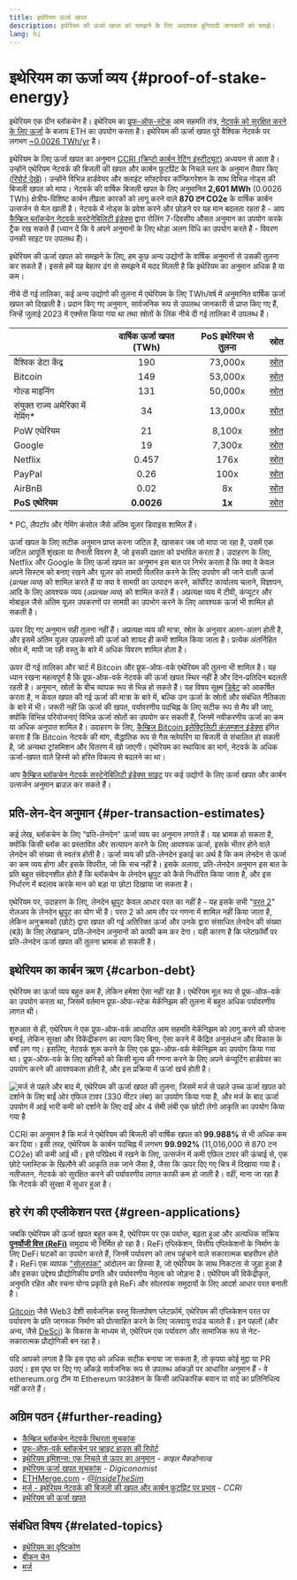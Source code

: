 ```yaml
---
title: इथेरियम ऊर्जा खपत
description: इथेरियम की ऊर्जा खपत को समझने के लिए आवश्यक बुनियादी जानकारी को समझे।
lang: hi
---
```


# इथेरियम का ऊर्जा व्यय {#proof-of-stake-energy}

इथेरियम एक ग्रीन ब्लॉकचेन है। इथेरियम का [प्रूफ-ऑफ-स्टेक](/developers/docs/consensus-mechanisms/pos) आम सहमति तंत्र, [नेटवर्क को सुरक्षित करने के लिए ऊर्जा](/developers/docs/consensus-mechanisms/pow) के बजाय ETH का उपयोग करता है। इथेरियम की ऊर्जा खपत पूरे वैश्विक नेटवर्क पर लगभग [~0.0026 TWh/yr](https://carbon-ratings.com/eth-report-2022) है।

इथेरियम के लिए ऊर्जा खपत का अनुमान [CCRI (क्रिप्टो कार्बन रेटिंग इंस्टीट्यूट)](https://carbon-ratings.com) अध्ययन से आता है। उन्होंने एथेरियम नेटवर्क की बिजली की खपत और कार्बन फ़ुटप्रिंट के निचले स्तर के अनुमान तैयार किए ([रिपोर्ट देखें](https://carbon-ratings.com/eth-report-2022))। उन्होंने विभिन्न हार्डवेयर और क्लाइंट सॉफ़्टवेयर कॉन्फ़िगरेशन के साथ विभिन्न नोड्स की बिजली खपत को मापा। नेटवर्क की वार्षिक बिजली खपत के लिए अनुमानित **2,601 MWh** (0.0026 TWh) क्षेत्रीय-विशिष्ट कार्बन तीव्रता कारकों को लागू करने वाले **870 टन CO2e** के वार्षिक कार्बन उत्सर्जन से मेल खाती है। नेटवर्क में नोड्स के प्रवेश करने और छोड़ने पर यह मान बदलता रहता है - आप [कैम्ब्रिज ब्लॉकचेन नेटवर्क सस्टेनेबिलिटी इंडेक्स](https://ccaf.io/cbnsi/ethereum) द्वारा रोलिंग 7-दिवसीय औसत अनुमान का उपयोग करके ट्रैक रख सकते हैं (ध्यान दें कि वे अपने अनुमानों के लिए थोड़ा अलग विधि का उपयोग करते हैं - विवरण उनकी साइट पर उपलब्ध हैं)।

इथेरियम की ऊर्जा खपत को समझने के लिए, हम कुछ अन्य उद्योगों के वार्षिक अनुमानों से उसकी तुलना कर सकते हैं। इससे हमें यह बेहतर ढंग से समझने में मदद मिलती है कि इथेरियम का अनुमान अधिक है या कम।

<EnergyConsumptionChart />

नीचे दी गई तालिका, कई अन्य उद्योगों की तुलना में एथेरियम के लिए TWh/वर्ष में अनुमानित वार्षिक ऊर्जा खपत को दिखाती है। प्रदान किए गए अनुमान, सार्वजनिक रूप से उपलब्ध जानकारी से प्राप्त किए गए हैं, जिन्हें जुलाई 2023 में एक्सेस किया गया था तथा स्रोतों के लिंक नीचे दी गई तालिका में उपलब्ध हैं।

|                                      | वार्षिक ऊर्जा खपत (TWh) | PoS इथेरियम से तुलना |                                                                                      स्रोत                                                                                       |
|:------------------------------------ |:-----------------------:|:--------------------:|:--------------------------------------------------------------------------------------------------------------------------------------------------------------------------------:|
| वैश्विक डेटा केंद्र                  |           190           |       73,000x        |                                    [स्रोत](https://www.iea.org/commentaries/data-centres-and-energy-from-global-headlines-to-local-headaches)                                    |
| Bitcoin                              |           149           |       53,000x        |                                                                 [स्रोत](https://ccaf.io/cbnsi/cbeci/comparisons)                                                                 |
| गोल्ड माइनिंग                        |           131           |       50,000x        |                                                                 [स्रोत](https://ccaf.io/cbnsi/cbeci/comparisons)                                                                 |
| संयुक्त राज्य अमेरिका में गेमिंग\* |           34            |       13,000x        |                 [स्रोत](https://www.researchgate.net/publication/336909520_Toward_Greener_Gaming_Estimating_National_Energy_Use_and_Energy_Efficiency_Potential)                 |
| PoW एथेरियम                          |           21            |        8,100x        |                                                                    [स्रोत](https://ccaf.io/cbnsi/ethereum/1)                                                                     |
| Google                               |           19            |        7,300x        |                                           [स्रोत](https://www.gstatic.com/gumdrop/sustainability/google-2022-environmental-report.pdf)                                           |
| Netflix                              |          0.457          |         176x         | [स्रोत](https://assets.ctfassets.net/4cd45et68cgf/7B2bKCqkXDfHLadrjrNWD8/e44583e5b288bdf61e8bf3d7f8562884/2021_US_EN_Netflix_EnvironmentalSocialGovernanceReport-2021_Final.pdf) |
| PayPal                               |          0.26           |         100x         |                                  [स्रोत](https://s202.q4cdn.com/805890769/files/doc_downloads/global-impact/CDP_Climate_Change_PayPal-(1).pdf)                                   |
| AirBnB                               |          0.02           |          8x          |                               [स्रोत](https://s26.q4cdn.com/656283129/files/doc_downloads/governance_doc_updated/Airbnb-ESG-Factsheet-(Final).pdf)                               |
| **PoS एथेरियम**                      |       **0.0026**        |        **1x**        |                                                               [स्रोत](https://carbon-ratings.com/eth-report-2022)                                                                |

\* PC, लैपटॉप और गेमिंग कंसोल जैसे अंतिम यूज़र डिवाइस शामिल हैं।

ऊर्जा खपत के लिए सटीक अनुमान प्राप्त करना जटिल है, खासकर जब जो मापा जा रहा है, उसमें एक जटिल आपूर्ति शृंखला या तैनाती विवरण है, जो इसकी दक्षता को प्रभावित करता है। उदाहरण के लिए, Netflix और Google के लिए ऊर्जा खपत का अनुमान इस बात पर निर्भर करता है कि क्या वे केवल अपने सिस्टम को बनाए रखने और यूज़र को सामग्री वितरित करने के लिए उपयोग की जाने वाली ऊर्जा (_प्रत्यक्ष व्यय_) को शामिल करते हैं या क्या वे सामग्री का उत्पादन करने, कॉर्पोरेट कार्यालय चलाने, विज्ञापन, आदि के लिए आवश्यक व्यय (_अप्रत्यक्ष व्यय_) को शामिल करते हैं। अप्रत्यक्ष व्यय में टीवी, कंप्यूटर और मोबाइल जैसे अंतिम यूज़र उपकरणों पर सामग्री का उपभोग करने के लिए आवश्यक ऊर्जा भी शामिल हो सकती है।

ऊपर दिए गए अनुमान सही तुलना नहीं हैं। अप्रत्यक्ष व्यय की मात्रा, स्रोत के अनुसार अलग-अलग होती है, और इसमें अंतिम यूज़र उपकरणों की ऊर्जा को शायद ही कभी शामिल किया जाता है। प्रत्येक अंतर्निहित स्रोत में, मापी जा रही वस्तु के बारे में अधिक विवरण शामिल होता है।

ऊपर दी गई तालिका और चार्ट में Bitcoin और प्रूफ-ऑफ-वर्क एथेरियम की तुलना भी शामिल है। यह ध्यान रखना महत्वपूर्ण है कि प्रूफ-ऑफ-वर्क नेटवर्क की ऊर्जा खपत स्थिर नहीं है और दिन-प्रतिदिन बदलती रहती है। अनुमान, स्रोतों के बीच व्यापक रूप से भिन्न हो सकते हैं। यह विषय सूक्ष्म [डिबेट](https://www.coindesk.com/business/2020/05/19/the-last-word-on-bitcoins-energy-consumption/) को आकर्षित करता है, न केवल खपत की गई ऊर्जा की मात्रा के बारे में, बल्कि उन ऊर्जा के स्रोतों और संबंधित नैतिकता के बारे में भी। जरूरी नहीं कि ऊर्जा की खपत, पर्यावरणीय पदचिह्न के लिए सटीक रूप से मैप की जाए, क्योंकि विभिन्न परियोजनाएं विभिन्न ऊर्जा स्रोतों का उपयोग कर सकती हैं, जिनमें नवीकरणीय ऊर्जा का कम या अधिक अनुपात शामिल है। उदाहरण के लिए, [कैम्ब्रिज Bitcoin इलेक्ट्रिसिटी कंज़म्प्शन इंडेक्स](https://ccaf.io/cbnsi/cbeci/comparisons) इंगित करता है कि Bitcoin नेटवर्क की मांग, सैद्धांतिक रूप से गैस फ्लेयरिंग या बिजली से संचालित हो सकती है, जो अन्यथा ट्रांसमिशन और वितरण में खो जाएगी। एथेरियम का स्‍थायित्‍व का मार्ग, नेटवर्क के अधिक ऊर्जा-खपत वाले हिस्से को हरित विकल्प से बदलने का था।

आप [कैम्ब्रिज ब्लॉकचेन नेटवर्क सस्टेनेबिलिटी इंडेक्स साइट](https://ccaf.io/cbnsi/ethereum) पर कई उद्योगों के लिए ऊर्जा खपत और कार्बन उत्सर्जन अनुमान ब्राउज़ कर सकते हैं।

## प्रति-लेन-देन अनुमान {#per-transaction-estimates}

कई लेख, ब्लॉकचेन के लिए "प्रति-लेनदेन" ऊर्जा व्यय का अनुमान लगाते हैं। यह भ्रामक हो सकता है, क्योंकि किसी ब्‍लॉक का प्रस्तावित और सत्यापन करने के लिए आवश्यक ऊर्जा, इसके भीतर होने वाले लेनदेन की संख्या से स्वतंत्र होती है। ऊर्जा व्यय की प्रति-लेनदेन इकाई का अर्थ है कि कम लेनदेन से ऊर्जा का कम व्यय होगा और इसके विपरीत, जो कि सच नहीं है। इसके अलावा, प्रति-लेनदेन अनुमान इस बात के प्रति बहुत संवेदनशील होते हैं कि ब्लॉकचेन के लेनदेन थ्रूपुट को कैसे निर्धारित किया जाता है, और इस निर्धारण में बदलाव करके मान को बड़ा या छोटा दिखाया जा सकता है।

एथेरियम पर, उदाहरण के लिए, लेनदेन थ्रूपुट केवल आधार परत का नहीं है - यह इसके सभी "[परत 2](/layer-2/)" रोलअप के लेनदेन थ्रूपुट का योग भी है। परत 2 को आम तौर पर गणना में शामिल नहीं किया जाता है, लेकिन अनुक्रमकों (छोटे) द्वारा खपत की गई अतिरिक्त ऊर्जा और उनके द्वारा संसाधित लेनदेन की संख्या (बड़े) के लिए लेखांकन, प्रति-लेनदेन अनुमानों को काफी कम कर देगा। यही कारण है कि प्‍लेटफ़ॉर्मों पर प्रति-लेनदेन ऊर्जा खपत की तुलना भ्रामक हो सकती है।

## इथेरियम का कार्बन ऋण {#carbon-debt}

एथेरियम का ऊर्जा व्यय बहुत कम है, लेकिन हमेशा ऐसा नहीं रहा है। एथेरियम मूल रूप से प्रूफ-ऑफ-वर्क का उपयोग करता था, जिसमें वर्तमान प्रूफ-ऑफ-स्टेक मेकॅनिझम की तुलना में बहुत अधिक पर्यावरणीय लागत थी।

शुरुआत से ही, एथेरियम ने एक प्रूफ-ऑफ-वर्क आधारित आम सहमति मेकॅनिझम को लागू करने की योजना बनाई, लेकिन सुरक्षा और विकेंद्रीकरण का त्याग किए बिना, ऐसा करने में केंद्रित अनुसंधान और विकास के वर्षों लग गए। इसलिए, नेटवर्क शुरू करने के लिए एक प्रूफ-ऑफ-वर्क मेकॅनिझम का उपयोग किया गया था। प्रूफ-ऑफ-वर्क के लिए खनिकों को किसी मूल्य की गणना करने के लिए अपने कंप्यूटिंग हार्डवेयर का उपयोग करने की आवश्यकता होती है, और इस प्रक्रिया में ऊर्जा खर्च होती है।

![मर्ज से पहले और बाद में, एथेरियम की ऊर्जा खपत की तुलना, जिसमें मर्ज से पहले उच्च ऊर्जा खपत को दर्शाने के लिए बाईं ओर एफिल टावर (330 मीटर लंबा) का उपयोग किया गया है, और मर्ज के बाद ऊर्जा उपयोग में आई भारी कमी को दर्शाने के लिए दाईं ओर 4 सेमी लंबी एक छोटी लेगो आकृति का उपयोग किया गया है](energy_consumption_pre_post_merge.png)

CCRI का अनुमान है कि मर्ज ने एथेरियम की बिजली की वार्षिक खपत को **99.988%** से भी अधिक कम कर दिया। इसी तरह, एथेरियम के कार्बन पदचिह्न में लगभग **99.992%** (11,016,000 से 870 टन CO2e) की कमी आई थी। इसे परिप्रेक्ष्य में रखने के लिए, उत्सर्जन में कमी एफ़‍िल टावर की ऊंचाई से, एक छोटे प्लास्टिक के खिलौने की आकृति तक जाने जैसा है, जैसा कि ऊपर दिए गए चित्र में दिखाया गया है। नतीजतन, नेटवर्क को सुरक्षित करने की पर्यावरणीय लागत काफी कम हो जाती है। वहीं, माना जा रहा है कि नेटवर्क की सुरक्षा में सुधार हुआ है।

## हरे रंग की एप्लीकेशन परत {#green-applications}

जबकि एथेरियम की ऊर्जा खपत बहुत कम है, एथेरियम पर एक पर्याप्त, बढ़ता हुआ और अत्यधिक सक्रिय [**पुनर्योजी वित्त (ReFi)**](/refi/) समुदाय भी निर्मित हो रहा है। ReFi एप्लिकेशन, वित्तीय एप्लिकेशनों के निर्माण के लिए DeFi घटकों का उपयोग करते हैं, जिनमें पर्यावरण को लाभ पहुंचाने वाले सकारात्मक बाहरीपन होते हैं। ReFi एक व्यापक ["सोलरपंक"](https://en.wikipedia.org/wiki/Solarpunk) आंदोलन का हिस्सा है, जो एथेरियम के साथ निकटता से जुड़ा हुआ है और इसका उद्देश्य प्रौद्योगिकीय प्रगति और पर्यावरणीय नेतृत्व को जोड़ना है। एथेरियम की विकेंद्रीकृत, अनुमति रहित और रचना योग्य प्रकृति इसे ReFi और सोलरपंक समुदायों के लिए आदर्श आधार परत बनाती है।

[Gitcoin](https://gitcoin.co) जैसे Web3 देशी सार्वजनिक वस्‍तु वित्‍तपोषण प्‍लेटफ़ॉर्म, एथेरियम की एप्लिकेशन परत पर पर्यावरण के प्रति जागरूक निर्माण को प्रोत्साहित करने के लिए जलवायु राउंड चलाते हैं। इन पहलों (और अन्य, जैसे [DeSci](/desci/)) के विकास के माध्यम से, एथेरियम एक पर्यावरण और सामाजिक रूप से नेट-सकारात्मक प्रौद्योगिकी बन रहा है।

<InfoBanner emoji=":evergreen_tree:">
  यदि आपको लगता है कि इस पृष्ठ को अधिक सटीक बनाया जा सकता है, तो कृपया कोई मुद्दा या PR उठाएं। इस पृष्ठ पर दिए गए आँकड़े सार्वजनिक रूप से उपलब्ध आंकड़ों पर आधारित अनुमान हैं - वे ethereum.org टीम या Ethereum फाउंडेशन के किसी आधिकारिक बयान या वादे का प्रतिनिधित्व नहीं करते हैं।
</InfoBanner>

## अग्रिम पठन {#further-reading}

- [कैम्ब्रिज ब्लॉकचेन नेटवर्क स्थिरता सूचकांक](https://ccaf.io/cbnsi/ethereum)
- [प्रूफ-ऑफ-वर्क ब्लॉकचेन पर व्हाइट हाउस की रिपोर्ट](https://www.whitehouse.gov/wp-content/uploads/2022/09/09-2022-Crypto-Assets-and-Climate-Report.pdf)
- [इथेरियम इमिशन्स: एक निचले से ऊपर का अनुमान](https://kylemcdonald.github.io/ethereum-emissions/) - _काइल मैकडोनाल्ड_
- [इथेरियम ऊर्जा खपत सूचकांक](https://digiconomist.net/ethereum-energy-consumption/) - _Digiconomist_
- [ETHMerge.com](https://ethmerge.com/) - _[@InsideTheSim](https://x.com/InsideTheSim)_
- [मर्ज - इथेरियम नेटवर्क की बिजली की खपत और कार्बन फ़ुटप्रिंट पर प्रभाव](https://carbon-ratings.com/eth-report-2022) - _CCRI_
- [इथेरियम की ऊर्जा खपत](https://mirror.xyz/jmcook.eth/ODpCLtO4Kq7SCVFbU4He8o8kXs418ZZDTj0lpYlZkR8)

## संबंधित विषय {#related-topics}

- [इथेरियम का दृष्टिकोण](/roadmap/vision/)
- [बीकन चेन](/roadmap/beacon-chain)
- [मर्ज](/roadmap/merge/)
